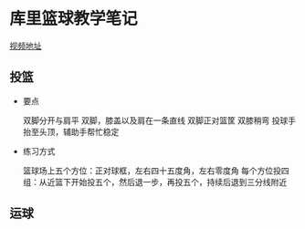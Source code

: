 # 库里篮球教学笔记

[视频地址](https://www.bilibili.com/video/av35327124)

## 投篮

+ 要点

    双脚分开与肩平
    双脚，膝盖以及肩在一条直线
    双脚正对篮筐
    双膝稍弯
    投球手抬至头顶，辅助手帮忙稳定


+ 练习方式

    篮球场上五个方位：正对球框，左右四十五度角，左右零度角
    每个方位投四组：从近篮下开始投五个，然后退一步，再投五个，持续后退到三分线附近


## 运球


